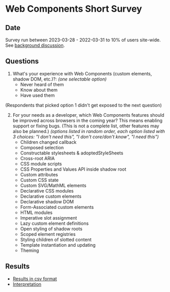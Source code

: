 # Web Components Short Survey

## Date

Survey run between 2023-03-28 - 2022-03-31 to 10% of users site-wide. See [background discussion](https://github.com/web-platform-dx/developer-research/issues/13).

## Questions

1. What's your experience with Web Components (custom elements, shadow DOM, etc.)?: _(one selectable option)_
   * Never heard of them
   * Know about them
   * Have used them

(Respondents that picked option 1 didn't get exposed to the next question)

2. For your needs as a developer, which Web Components features should be improved across browsers in the coming year? This means enabling support or fixing bugs. (This is not a complete list, other features may also be planned.) _(options listed in random order, each option listed with 3 choices: "I don't need this", "I don't core/don't know", "I need this")_
   * Children changed callback
   * Composed selection
   * Constructable stylesheets & adoptedStyleSheets
   * Cross-root ARIA
   * CSS module scripts
   * CSS Properties and Values API inside shadow root
   * Custom attributes
   * Custom CSS state
   * Custom SVG/MathML elements
   * Declarative CSS modules
   * Declarative custom elements
   * Declarative shadow DOM
   * Form-Associated custom elements
   * HTML modules
   * Imperative slot assignment
   * Lazy custom element definitions
   * Open styling of shadow roots
   * Scoped element registries
   * Styling children of slotted content
   * Template instantiation and updating
   * Theming


## Results

- [Results in csv format](results.csv)
- [Interpretation](interpretation.md)

